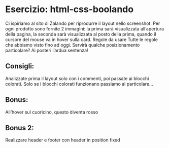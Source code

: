 Esercizio: html-css-boolando
===
Ci ispiriamo al sito di Zalando per riprodurre il layout nello screenshot.
Per ogni prodotto sono fornite 2 immagini: la prima sarà visualizzata all’apertura della pagina, la seconda sarà visualizzata al posto della prima, quando il cursore del mouse va in hover sulla card.
Regole da usare
Tutte le regole che abbiamo visto fino ad oggi.
Servirà qualche posizionamento particolare? Ai posteri l’ardua sentenza!
## Consigli:
Analizzate prima il layout solo con i commenti, poi passate ai blocchi colorati.
Solo se i blocchi colorati funzionano passiamo al particolare...
## Bonus:
All’hover sul cuoricino, questo diventa rosso
## Bonus 2:
Realizzare header e footer con header in position fixed